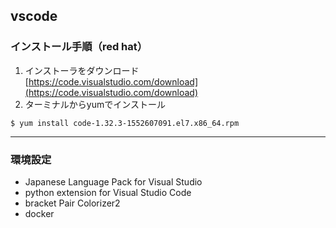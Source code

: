 ## vscode

### インストール手順（red hat）
1. インストーラをダウンロード  
[https://code.visualstudio.com/download](https://code.visualstudio.com/download)
1. ターミナルからyumでインストール
```
$ yum install code-1.32.3-1552607091.el7.x86_64.rpm
```

---
### 環境設定
- Japanese Language Pack for Visual Studio
- python extension for Visual Studio Code
- bracket Pair Colorizer2
- docker